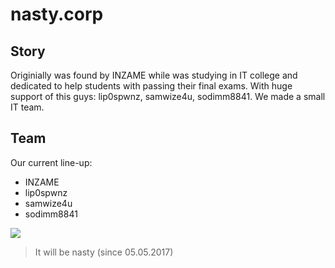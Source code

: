 # nasty.corp

## Story
Originially was found by INZAME while was studying in IT college and dedicated to help students with passing their final exams.
With huge support of this guys: lip0spwnz, samwize4u, sodimm8841.
We made a small IT team.

## Team
Our current line-up:
- INZAME
- lip0spwnz
- samwize4u
- sodimm8841

![](https://sun9-64.userapi.com/c849424/v849424637/121ce0/mD2Ki-C8zmI.jpg)
>It will be nasty (since 05.05.2017)
